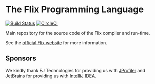 # The Flix Programming Language

[![Build Status](https://travis-ci.org/flix/flix.svg?branch=master)](https://travis-ci.org/flix/flix)
[![CircleCI](https://circleci.com/gh/flix/flix.svg?style=svg)](https://circleci.com/gh/flix/flix)

Main repository for the source code of the Flix compiler and run-time.

See the [official Flix website](https://flix.github.io/) for more information.

## Sponsors

We kindly thank EJ Technologies for providing us with 
[JProfiler](http://www.ej-technologies.com/products/jprofiler/overview.html)
and JetBrains for providing us with 
[IntelliJ IDEA](https://www.jetbrains.com/idea/).
